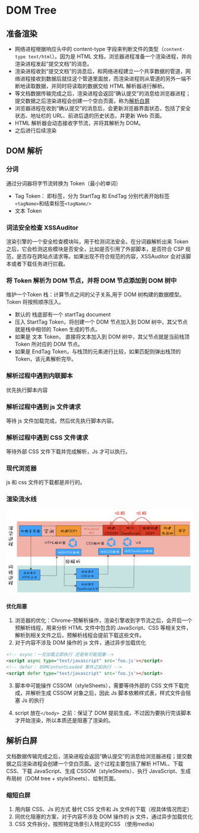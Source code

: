 # DOM Tree

## 准备渲染
- 网络进程根据响应头中的 content-type 字段来判断文件的类型（`content-type text/html`）。因为是 HTML 文档，浏览器进程准备一个渲染进程，并向渲染进程发起“提交文档”的消息。
- 渲染进程收到“提交文档”的消息后，和网络进程建立一个共享数据的管道，网络进程接收到数据后就往这个管道里面放，而渲染进程则从管道的另外一端不断地读取数据，并同时将读取的数据交给 HTML 解析器进行解析。
- 等文档数据传输完成之后，渲染进程会返回“确认提交”的消息给浏览器进程；提交数据之后渲染进程会创建一个空白页面，称为[解析白屏](#解析白屏)
- 浏览器进程在收到“确认提交”的消息后，会更新浏览器界面状态，包括了安全状态、地址栏的 URL、前进后退的历史状态，并更新 Web 页面。
- HTML 解析器会动态接收字节流，并将其解析为 DOM。
- 之后进行后续渲染

## DOM 解析
### 分词
通过分词器将字节流转换为 Token（最小的单词）
- Tag Token： 即标签，分为 StartTag 和 EndTag 分别代表开始标签 `<tagName>`和结束标签`<tagName/>`
- 文本 Token

### 词法安全检查 XSSAuditor
渲染引擎的一个安全检查模块叫，用于检测词法安全。在分词器解析出来 Token 之后，它会检测这些模块是否安全，比如是否引用了外部脚本，是否符合 CSP 规范，是否存在跨站点请求等。如果出现不符合规范的内容，XSSAuditor 会对该脚本或者下载任务进行拦截。

### 将 Token 解析为 DOM 节点，并将 DOM 节点添加到 DOM 树中
维护一个Token 栈：计算节点之间的父子关系,用于 DOM 树构建的数据模型。Token 将按照顺序压入。
- 默认的 栈底部有一个 startTag document
- 压入 StartTag Token，将创建一个 DOM 节点加入到 DOM 树中，其父节点就是栈中相邻的 Token 生成的节点。
- 如果是 文本 Token， 直接将文本加入到 DOM 树中，其父节点就是当前栈顶 Token 所对应的 DOM 节点。
- 如果是 EndTag Token，与栈顶的元素进行比较，如果匹配则弹出栈顶的 Token，该元素解析完毕。

### 解析过程中遇到内联脚本
优先执行脚本内容

### 解析过程中遇到 js 文件请求
等待 js 文件加载完成，然后优先执行脚本内容。

### 解析过程中遇到 CSS 文件请求
等待外部 CSS 文件下载并完成解析，Js 才可以执行。

### 现代浏览器
js 和 css 文件的下载都是并行的。

### 渲染流水线
![css-js-render-flow](../image/css-js-render-flow.png)

#### 优化阻塞
1. 浏览器的优化：Chrome-预解析操作，渲染引擎收到字节流之后，会开启一个预解析线程，用来分析 HTML 文件中包含的 JavaScript、CSS 等相关文件，解析到相关文件之后，预解析线程会提前下载这些文件。
2. 对于内容不涉及 DOM 操作的 js 文件，通过异步加载优化
```html
<!-- async：一旦加载立即执行 还是有可能阻塞-->
<script async type="text/javascript" src='foo.js'></script>
<!-- defer： DOMContentLoaded 事件之前执行 -->
<script defer type="text/javascript" src='foo.js'></script>

```
3. 脚本中可能操作 CSSOM（styleSheets），需要等待外部的 CSS 文件下载完成，并解析生成 CSSOM 对象之后，因此 Js 脚本依赖样式表，样式文件会阻塞 Js 的执行

4. script 放在`</body> `之前：保证了 DOM 提前生成，不过因为要执行完该脚本才开始渲染，所以本质还是阻塞了渲染的。
## 解析白屏
文档数据传输完成之后，渲染进程会返回“确认提交”的消息给浏览器进程；提交数据之后渲染进程会创建一个空白页面。这个过程主要包括了解析 HTML、下载 CSS、下载 JavaScript、生成 CSSOM（styleSheets）、执行 JavaScript、生成布局树（DOM tree + styleSheets）、绘制页面。

### 缩短白屏
1. 用内联 CSS、Js 的方式 替代 CSS 文件和 Js 文件的下载（视具体情况而定）
2. 同优化阻塞的方案，对于内容不涉及 DOM 操作的 js 文件，通过异步加载优化
3. CSS 文件拆分，按照特定场景引入特定的CSS （使用media）